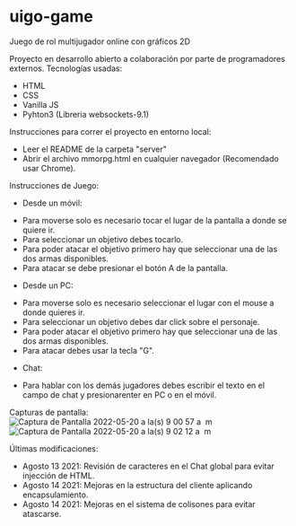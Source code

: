 # uigo-game
Juego de rol multijugador online con gráficos 2D

Proyecto en desarrollo abierto a colaboración por parte de programadores externos.
Tecnologías usadas:
- HTML
- CSS
- Vanilla JS
- Pyhton3 (Libreria websockets-9.1)

Instrucciones para correr el proyecto en entorno local:
- Leer el README de la carpeta "server"
- Abrir el archivo mmorpg.html en cualquier navegador (Recomendado usar Chrome).

Instrucciones de Juego:
* Desde un móvil:
- Para moverse solo es necesario tocar el lugar de la pantalla a donde se quiere ir.
- Para seleccionar un objetivo debes tocarlo.
- Para poder atacar el objetivo primero hay que seleccionar una de las dos armas disponibles.
- Para atacar se debe presionar el botón A de la pantalla.

* Desde un PC:
- Para moverse solo es necesario seleccionar el lugar con el mouse a donde quieres ir.
- Para seleccionar un objetivo debes dar click sobre el personaje.
- Para poder atacar el objetivo primero hay que seleccionar una de las dos armas disponibles.
- Para atacar debes usar la tecla "G".

* Chat:
- Para hablar con los demás jugadores debes escribir el texto en el campo de chat y presionarenter en PC o en el móvil.

Capturas de pantalla:
![Captura de Pantalla 2022-05-20 a la(s) 9 00 57 a  m](https://user-images.githubusercontent.com/90576195/169546799-d07b06f8-e362-450e-9fa5-c03bba7141f5.png)
![Captura de Pantalla 2022-05-20 a la(s) 9 02 12 a  m](https://user-images.githubusercontent.com/90576195/169547075-fc134032-ddb6-4fcc-924e-db30a7e07eaa.png)


Últimas modificaciones:
- Agosto 13 2021: Revisión de caracteres en el Chat global para evitar injección de HTML.
- Agosto 14 2021: Mejoras en la estructura del cliente aplicando encapsulamiento.
- Agosto 14 2021: Mejoras en el sistema de colisones para evitar atascarse.
